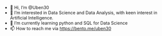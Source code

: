 - 👋 Hi, I’m @Uben30
- 👀 I’m interested in Data Science and Data Analysis, with keen interest in Artificial Intelligence.
- 🌱 I’m currently learning python and SQL for Data Science
- 📫 How to reach me via https://bento.me/uben30

<!---
Uben30/Uben30 is a ✨ special ✨ repository because its `README.md` (this file) appears on your GitHub profile.
You can click the Preview link to take a look at your changes.
--->

